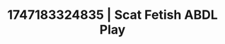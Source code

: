 ---
categories:
- Subtle kink
- Erotic friction
- Dreamy pleasure
- Shadow kink
- Interactive NSFW
image: /assets/images/1747183324835.webp
layout: post
seo:
  description: Featured content with exclusive Scat Fetish, ABDL Play. HD images available.
  keywords: Scat Fetish, ABDL Play
  og_image: /assets/images/1747183324835.webp
  schema_type: VisualArtwork
tags:
- ABDL Play
- Scat Fetish
- '#1747183324835'
title: 1747183324835 | Scat Fetish ABDL Play
---
